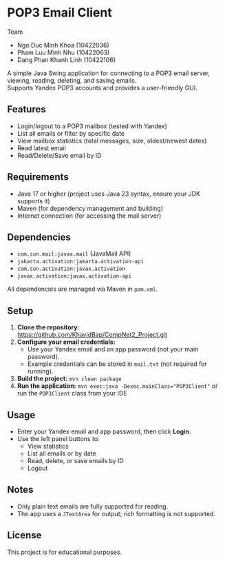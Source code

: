 # POP3 Email Client

Team
- Ngo Duc Minh Khoa (10422036)
- Pham Luu Minh Nhu (10422063)
- Dang Phan Khanh Linh (10422106)

A simple Java Swing application for connecting to a POP3 email server, viewing, reading, deleting, and saving emails.  
Supports Yandex POP3 accounts and provides a user-friendly GUI.

## Features

- Login/logout to a POP3 mailbox (tested with Yandex)
- List all emails or filter by specific date
- View mailbox statistics (total messages, size, oldest/newest dates)
- Read latest email
- Read/Delete/Save email by ID

## Requirements

- Java 17 or higher (project uses Java 23 syntax, ensure your JDK supports it)
- Maven (for dependency management and building)
- Internet connection (for accessing the mail server)

## Dependencies

- `com.sun.mail:javax.mail` (JavaMail API)
- `jakarta.activation:jakarta.activation-api`
- `com.sun.activation:javax.activation`
- `javax.activation:javax.activation-api`

All dependencies are managed via Maven in `pom.xml`.

## Setup

1. **Clone the repository:**
   https://github.com/KhavidBap/CompNet2_Project.git
2. **Configure your email credentials:**
    - Use your Yandex email and an app password (not your main password).
    - Example credentials can be stored in `mail.txt` (not required for running).
3. **Build the project:**
```mvn clean package```
4. **Run the application:**
```mvn exec:java -Dexec.mainClass="POP3Client"```
or run the `POP3Client` class from your IDE

## Usage

- Enter your Yandex email and app password, then click **Login**.
- Use the left panel buttons to:
    - View statistics
    - List all emails or by date
    - Read, delete, or save emails by ID
    - Logout

## Notes

- Only plain text emails are fully supported for reading.
- The app uses a `JTextArea` for output; rich formatting is not supported.

## License

This project is for educational purposes.